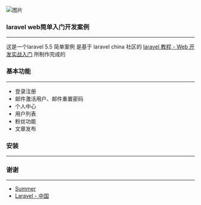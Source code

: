 ![图片](http://image.sdingo.cn/%E5%BE%AE%E4%BF%A1%E5%9B%BE%E7%89%87_20180220205649.png)
### laravel web简单入门开发案例

--------
这是一个laravel 5.5 简单案例 是基于 laravel china 社区的 [laravel 教程 - Web 开发实战入门](https://laravel-china.org/courses/laravel-essential-training-5.5)
所制作完成的

### 基本功能

--------
* 登录注册
* 邮件激活用户、邮件重置密码
* 个人中心
* 用户列表
* 粉丝功能
* 文章发布

### 安装

--------


### 谢谢

--------
* [Summer](https://laravel-china.org/users/1)
* [Laravel - 中国](https://laravel-china.org/)




